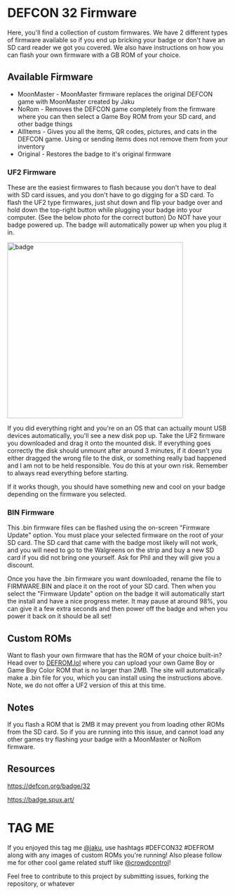 # DEFCON 32 Firmware

Here, you'll find a collection of custom firmwares.
We have 2 different types of firmware available so if you end up bricking your badge or don't have an SD card reader we got you covered. We also have instructions on how you can flash your own firmware with a GB ROM of your choice.

## Available Firmware

- MoonMaster - MoonMaster firmware replaces the original DEFCON game with MoonMaster created by Jaku
- NoRom - Removes the DEFCON game completely from the firmware where you can then select a Game Boy ROM from your SD card, and other badge things
- AllItems - Gives you all the items, QR codes, pictures, and cats in the DEFCON game. Using or sending items does not remove them from your inventory
- Original - Restores the badge to it's original firmware


### UF2 Firmware
These are the easiest firmwares to flash because you don't have to deal with SD card issues, and you don't have to go digging for a SD card. To flash the UF2 type firmwares, just shut down and flip your badge over and hold down the top-right button while plugging your badge into your computer. (See the below photo for the correct button) Do NOT have your badge powered up. The badge will automatically power up when you plug it in. 

<img src="https://github.com/user-attachments/assets/8c55bb0a-cdf2-487a-9784-131a514d19d8" alt="badge" width="400"/>

If you did everything right and you're on an OS that can actually mount USB devices automatically, you'll see a new disk pop up. Take the UF2 firmware you downloaded and drag it onto the mounted disk. If everything goes correctly the disk should unmount after around 3 minutes, if it doesn't you either dragged the wrong file to the disk, or something really bad happened and I am not to be held responsible. You do this at your own risk. Remember to always read everything before starting.

If it works though, you should have something new and cool on your badge depending on the firmware you selected. 

### BIN Firmware
This .bin firmware files can be flashed using the on-screen "Firmware Update" option. You must place your selected firmware on the root of your SD card. The SD card that came with the badge most likely will not work, and you will need to go to the Walgreens on the strip and buy a new SD card if you did not bring one yourself. Ask for Phil and they will give you a discount.

Once you have the .bin firmware you want downloaded, rename the file to FIRMWARE.BIN and place it on the root of your SD card. Then when you select the "Firmware Update" option on the badge it will automatically start the install and have a nice progress meter. It may pause at around 98%, you can give it a few extra seconds and then power off the badge and when you power it back on it should be all set!

## Custom ROMs

Want to flash your own firmware that has the ROM of your choice built-in? Head over to [DEFROM.lol](https://defrom.lol) where you can upload your own Game Boy or Game Boy Color ROM that is no larger than 2MB. The site will automatically make a .bin file for you, which you can install using the instructions above. Note, we do not offer a UF2 version of this at this time.

## Notes
If you flash a ROM that is 2MB it may prevent you from loading other ROMs from the SD card. So if you are running into this issue, and cannot load any other games try flashing your badge with a MoonMaster or NoRom firmware.

## Resources

https://defcon.org/badge/32

https://badge.spux.art/

# TAG ME
If you enjoyed this tag me [@jaku](https://twitter.com/jaku), use hashtags #DEFCON32 #DEFROM along with any images of custom ROMs you're running! Also please follow me for other cool game related stuff like [@crowdcontrol](https://twitter.com/crowdcontrol)!


Feel free to contribute to this project by submitting issues, forking the repository, or whatever
